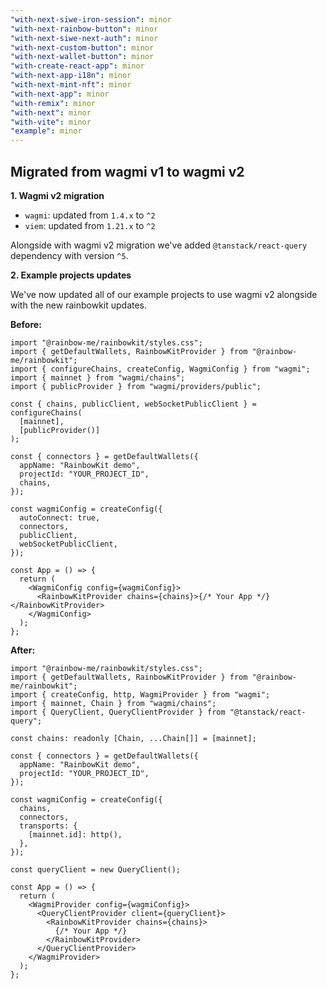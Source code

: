 ```yaml
---
"with-next-siwe-iron-session": minor
"with-next-rainbow-button": minor
"with-next-siwe-next-auth": minor
"with-next-custom-button": minor
"with-next-wallet-button": minor
"with-create-react-app": minor
"with-next-app-i18n": minor
"with-next-mint-nft": minor
"with-next-app": minor
"with-remix": minor
"with-next": minor
"with-vite": minor
"example": minor
---
```


## Migrated from wagmi v1 to wagmi v2 ###

**1. Wagmi v2 migration**

- `wagmi`: updated from `1.4.x` to `^2`
- `viem`: updated from `1.21.x` to `^2`

Alongside with wagmi v2 migration we've added `@tanstack/react-query` dependency with version `^5`.


**2. Example projects updates**

We've now updated all of our example projects to use wagmi v2 alongside with the new rainbowkit updates.

**Before:**

```tsx
import "@rainbow-me/rainbowkit/styles.css";
import { getDefaultWallets, RainbowKitProvider } from "@rainbow-me/rainbowkit";
import { configureChains, createConfig, WagmiConfig } from "wagmi";
import { mainnet } from "wagmi/chains";
import { publicProvider } from "wagmi/providers/public";

const { chains, publicClient, webSocketPublicClient } = configureChains(
  [mainnet],
  [publicProvider()]
);

const { connectors } = getDefaultWallets({
  appName: "RainbowKit demo",
  projectId: "YOUR_PROJECT_ID",
  chains,
});

const wagmiConfig = createConfig({
  autoConnect: true,
  connectors,
  publicClient,
  webSocketPublicClient,
});

const App = () => {
  return (
    <WagmiConfig config={wagmiConfig}>
      <RainbowKitProvider chains={chains}>{/* Your App */}</RainbowKitProvider>
    </WagmiConfig>
  );
};
```

**After:**

```tsx
import "@rainbow-me/rainbowkit/styles.css";
import { getDefaultWallets, RainbowKitProvider } from "@rainbow-me/rainbowkit";
import { createConfig, http, WagmiProvider } from "wagmi";
import { mainnet, Chain } from "wagmi/chains";
import { QueryClient, QueryClientProvider } from "@tanstack/react-query";

const chains: readonly [Chain, ...Chain[]] = [mainnet];

const { connectors } = getDefaultWallets({
  appName: "RainbowKit demo",
  projectId: "YOUR_PROJECT_ID",
});

const wagmiConfig = createConfig({
  chains,
  connectors,
  transports: {
    [mainnet.id]: http(),
  },
});

const queryClient = new QueryClient();

const App = () => {
  return (
    <WagmiProvider config={wagmiConfig}>
      <QueryClientProvider client={queryClient}>
        <RainbowKitProvider chains={chains}>
          {/* Your App */}
        </RainbowKitProvider>
      </QueryClientProvider>
    </WagmiProvider>
  );
};
```